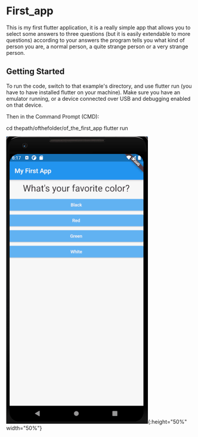 # First_app
This is my first flutter application, it is a really simple app that allows you to select some answers to three questions (but it is easily extendable to more questions) according to your answers the program tells you what kind of person you are, a normal person, a quite strange person or a very strange person.

## Getting Started

To run the code, switch to that example's directory, and use flutter run (you have to have installed flutter on your machine). Make sure you have an emulator running, or a device connected over USB and debugging enabled on that device.

Then in the Command Prompt (CMD):

cd thepath/ofthefolder/of_the_first_app
flutter run


![App Working](Demo/My_first_app.gif){:height="50%" width="50%"}
